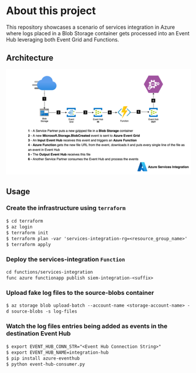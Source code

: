 # About this project
This repository showcases a scenario of services integration in Azure where logs placed in a Blob Storage container gets processed into an Event Hub leveraging both Event Grid and Functions.

## Architecture 

![Architecture](Azure-Services-Integration.png "Azure Services Integration Architecture")

## Usage

### Create the infrastructure using ```terraform```

```
$ cd terraform
$ az login
$ terraform init
$ terraform plan -var 'services-integration-rg=<resource_group_name>'
$ terraform apply
```

### Deploy the services-integration ```Function```

```
cd functions/services-integration
func azure functionapp publish siem-integration-<suffix>
```

### Upload fake log files to the source-blobs container

```
$ az storage blob upload-batch --account-name <storage-account-name> -d source-blobs -s log-files
```

### Watch the log files entries being added as events in the destination Event Hub

```
$ export EVENT_HUB_CONN_STR="<Event Hub Connection String>"
$ export EVENT_HUB_NAME=integration-hub
$ pip install azure-eventhub
$ python event-hub-consumer.py
```
